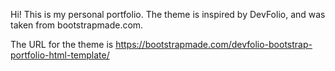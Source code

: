 Hi! This is my personal portfolio. The theme is inspired by DevFolio, and was taken from bootstrapmade.com.

The URL for the theme is https://bootstrapmade.com/devfolio-bootstrap-portfolio-html-template/